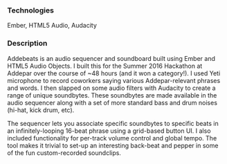 ### Technologies
Ember, HTML5 Audio, Audacity

### Description
Addebeats is an audio sequencer and soundboard built using Ember and HTML5 Audio Objects. I built this for the Summer 2016 Hackathon at Addepar over the course of ~48 hours (and it won a category!). I used Yeti microphone to record coworkers saying various Addepar-relevant phrases and words. I then slapped on some audio filters with Audacity to create a range of unique soundbytes. These soundbytes are made available in the audio sequencer along with a set of more standard bass and drum noises (hi-hat, kick drum, etc).

The sequencer lets you associate specific soundbytes to specific beats in an infinitely-looping 16-beat phrase using a grid-based button UI. I also included functionality for per-track volume control and global tempo. The tool makes it trivial to set-up an interesting back-beat and pepper in some of the fun custom-recorded soundclips. 
